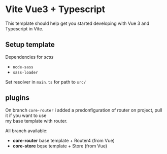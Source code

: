 # Vite Vue3 + Typescript

This template should help get you started developing with Vue 3 and Typescript in Vite.

## Setup template

Dependencies for *scss*

- `node-sass`
- `sass-loader`

Set resolver in `main.ts` for path to `src/`

## plugins

On branch `core-router` i added a predonfiguration of router on project, pull it if you want to use \
my base template with router.

All branch available:

- **core-router** base template + Router4 (from Vue)
- **core-store** bqse template + Store (from Vue)

